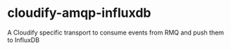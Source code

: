 cloudify-amqp-influxdb
=======================

A Cloudify specific transport to consume events from RMQ and push them to InfluxDB
